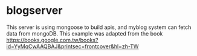 # blogserver

This server is using mongoose to build apis, and myblog system can fetch data from mongoDB.
This example was adapted from the book https://books.google.com.tw/books?id=YyMqCwAAQBAJ&printsec=frontcover&hl=zh-TW
